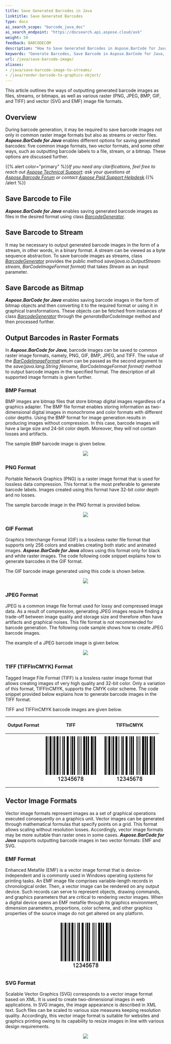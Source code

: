```yaml
---
title: Save Generated Barcodes in Java
linktitle: Save Generated Barcodes
type: docs
ai_search_scope: "barcode_java_doc"
ai_search_endpoint: "https://docsearch.api.aspose.cloud/ask"
weight: 50
feedback: BARCODECOM
description: "How to Save Generated Barcodes in Aspose.BarCode for Java"
keywords: "Generate Barcodes, Save Barcode in Aspose.BarCode for Java, Download Barcode in Aspose.BarCode for Java, Generate Barcodes in Aspose.BarCode, Save To File Aspose Barcode, Barcode Vector Format, Generate Vector Barcodes, Save Barcode as JPEG, Save Barcode as PNG, Save Barcode as BMP, Save Barcode as TIFF, Save Barcode as GIF"
url: /java/save-barcode-image/
aliases:
- /java/save-barcode-image-to-streams/
- /java/render-barcode-to-graphics-object/
---
```


This article outlines the ways of outputting generated barcode images as files, streams, or bitmaps, as well as various raster (PNG, JPEG, BMP, GIF, and TIFF) and vector (SVG and EMF) image file formats.

## **Overview**
During barcode generation, it may be required to save barcode images not only in common raster image formats but also as streams or vector files. ***Aspose.BarCode for Java*** enables different options for saving generated barcodes: five common image formats, two vector formats, and some other ways, such as outputting barcode labels to a file, stream, or a bitmap. These options are discussed further.

{{% alert color="primary" %}}*If you need any clarifications, feel free to reach out [Aspose Technical Support](/barcode/java/technical-support/): ask your questions at [Aspose.Barcode Forum](https://forum.aspose.com/c/barcode/13) or contact [Aspose Paid Support Helpdesk](https://helpdesk.aspose.com/).*{{% /alert %}}

## **Save Barcode to File**
***Aspose.BarCode for Java*** enables saving generated barcode images as files in the desired format using class [*BarcodeGenerator*](https://reference.aspose.com/barcode/java/com.aspose.barcode.generation/BarcodeGenerator). 
<!--The code sample given below explains how to use this setting.  
  
{{< highlight java>}}
BarcodeGenerator gen = new BarcodeGenerator(EncodeTypes.Code128, "12345678");
gen.Save($"{path}StoreImageAsFile.png", BarCodeImageFormat.Png);
{{< /highlight >}}--> 

## **Save Barcode to Stream**
It may be necessary to output generated barcode images in the form of a stream, in other words, in a binary format. A stream can be viewed as a byte sequence abstraction. To save barcode images as streams, class [*BarcodeGenerator*](https://reference.aspose.com/barcode/java/com.aspose.barcode.generation/BarcodeGenerator) provides the public method *save(java.io.OutputStream stream, BarCodeImageFormat format)* that takes *Stream* as an input parameter<!--, as shown in the code snippet below-->.  

<!--{{< highlight java>}}
using (Stream str = new FileStream($"{path}StoreImageAsStream.png", FileMode.Create, FileAccess.Write))
{
    BarcodeGenerator gen = new BarcodeGenerator(EncodeTypes.Code128, "12345678");
    gen.Save(str, BarCodeImageFormat.Png);
}
{{< /highlight >}}--> 

## **Save Barcode as Bitmap**

***Aspose.BarCode for Java*** enables saving barcode images in the form of bitmap objects and then converting it to the required format or using it in graphical transformations. These objects can be fetched from instances of class [*BarcodeGenerator*](https://reference.aspose.com/barcode/java/com.aspose.barcode.generation/BarcodeGenerator) through the *generateBarCodeImage* method and then processed further. 
<!--The following code sample shows how to use this output option in ***Aspose.BarCode for Java***.

{{< highlight java>}}
BarcodeGenerator gen = new BarcodeGenerator(EncodeTypes.Code128, "12345678");
using (Bitmap bmp = gen.GenerateBarCodeImage())
    bmp.Save($"{path}StoreImageAsBitmap.png", ImageFormat.Png);
{{< /highlight >}}--> 

## **Output Barcodes in Raster Formats**

In ***Aspose.BarCode for Java***, barcode images can be saved to common raster image formats, namely, PNG, GIF, BMP, JPEG, and TIFF. The value of the [*BarCodeImageFormat*](https://reference.aspose.com/barcode/java/com.aspose.barcode.generation/BarCodeImageFormat) enum can be passed as the second argument to the *save(java.lang.String filename, BarCodeImageFormat format)* method to output barcode images in the specified format. The description of all supported image formats is given further.

### **BMP Format**
BMP images are bitmap files that store bitmap digital images regardless of a graphics adapter. The BMP file format enables storing information as two-dimensional digital images in monochrome and color formats with different color depths. Using the BMP format for image generation results in producing images without compression. In this case, barcode images will have a large size and 24-bit color depth. Moreover, they will not contain losses and artifacts. 
<!--The code snippet provided below illustrates how to save barcode images in the BMP format.

{{< highlight java>}}
BarcodeGenerator gen = new BarcodeGenerator(EncodeTypes.Code128, "12345678");
//save as BMP
gen.Save($"{path}RasterImageBmp.bmp", BarCodeImageFormat.Bmp);
{{< /highlight >}}-->
  
The sample BMP barcode image is given below.
  
<p align="center"><image src="rasterimagebmp.bmp"></p>

### **PNG Format**
Portable Network Graphics (PNG) is a raster image format that is used for lossless data compression. This format is the most preferable to generate barcode labels. Images created using this format have 32-bit color depth and no losses. 
<!--The following code sample explains how to save barcode images in the PNG format.
  
{{< highlight java>}}
BarcodeGenerator gen = new BarcodeGenerator(EncodeTypes.Code128, "12345678");
//save as Png
gen.Save($"{path}RasterImagePng.png", BarCodeImageFormat.Png);
{{< /highlight >}}-->
   
The sample barcode image in the PNG format is provided below.
  
<p align="center"><image src="rasterimagebmp.bmp"></p>

### **GIF Format**
Graphics Interchange Format (GIF) is a lossless raster file format that supports only 256 colors and enables creating both static and animated images. ***Aspose.BarCode for Java*** allows using this format only for black and white raster images. The code following code snippet explains how to generate barcodes in the GIF format.
  
<!--{{< highlight java>}}
BarcodeGenerator gen = new BarcodeGenerator(EncodeTypes.Code128, "12345678");
//save as Gif
gen.Save($"{path}RasterImageGif.gif", BarCodeImageFormat.Gif);
{{< /highlight >}}-->
   
The GIF barcode image generated using this code is shown below.
  
<p align="center"><image src="rasterimagegif.gif"></p>

### **JPEG Format**
JPEG is a common image file format used for lossy and compressed image data. As a result of compression, generating JPEG images require finding a trade-off between image quality and storage size and therefore often have artifacts and graphical noises. This file format is not recommended for barcode generation. The following code sample shows how to create JPEG barcode images.

<!--{{< highlight java>}}
BarcodeGenerator gen = new BarcodeGenerator(EncodeTypes.Code128, "12345678");
//save as Jpeg
gen.Save($"{path}RasterImageJpeg.jpeg", BarCodeImageFormat.Jpeg);
{{< /highlight >}}-->
   
The example of a JPEG barcode image is given below.
  
<p align="center"><image src="rasterimagejpeg.jpeg"></p>

### **TIFF (TIFFInCMYK) Format**
Tagged Image File Format (TIFF) is a lossless raster image format that allows creating images of very high quality and 32-bit color. Only a variation of this format, TIFFInCMYK, supports the CMYK color scheme. The code snippet provided below explains how to generate barcode images in the TIFF format.

<!--{{< highlight java>}}
BarcodeGenerator gen = new BarcodeGenerator(EncodeTypes.Code128, "12345678");
//save as Tiff
gen.Save($"{path}RasterImageTiff.tiff", BarCodeImageFormat.Tiff);
//save as TiffInCmyk
gen.Save($"{path}RasterImageTiffInCmyk.tiff", BarCodeImageFormat.TiffInCmyk);
{{< /highlight >}}-->  

TIFF and TIFFInCMYK barcode images are given below.
  
|<p align="center">**Output Format**</p>|<p align="center">TIFF</p>|<p align="center">TIFFInCMYK</p>|
| :-: | :-: | :-: |
| |<a href="rasterimagetiff.tiff"><img src="rasterimagepng.png" alttext="Saving to TIFF format"></a>|<a href="rasterimagetiffincmyk.tiff"><img src="rasterimagepng.png" alttext="Saving to TIFFInCMYK format"></a>|
  
## **Vector Image Formats**
Vector image formats represent images as a set of graphical operations executed consequently on a graphics unit. Vector images can be generated through mathematical formulas that specify points on a grid. This format allows scaling without resolution losses. Accordingly, vector image formats may be more suitable than raster ones in some cases. ***Aspose.BarCode for Java*** supports outputting barcode images in two vector formats: EMF and SVG.

### **EMF Format**
Enhanced Metafile (EMF) is a vector image format that is device-independent and is commonly used in Windows operating systems for printing tasks. An EMF image file comprises variable-length records in chronological order. Then, a vector image can be rendered on any output device. Such records can serve to represent objects, drawing commands, and graphics parameters that are critical to rendering vector images. When a digital device opens an EMF metafile through its graphics environment, dimension parameters, proportions, color scheme, and other graphics properties of the source image do not get altered on any platform. 
<!--The following code sample shows how to generate EMF barcode images.

{{< highlight java>}}
BarcodeGenerator gen = new BarcodeGenerator(EncodeTypes.Code128, "12345678");
//save as Emf
gen.Save($"{path}VectorImageEmf.emf", BarCodeImageFormat.Emf);
{{< /highlight >}}--> 
  
<a href="vectorimageemf.emf"> <p align="center"><img src="rasterimagepng.png" alttext="Saving to EMF format"> </p></a>


### **SVG Format**
Scalable Vector Graphics (SVG) corresponds to a vector image format based on XML. It is used to create two-dimensional images in web applications. In SVG images, the image appearance is described in XML text. Such files can be scaled to various size measures keeping resolution quality. Accordingly, this vector image format is suitable for websites and graphics printing owing to its capability to resize images in line with various design requirements. 
  
<!--The following code snippet explains how to create SVG barcode images.  

{{< highlight java>}}
BarcodeGenerator gen = new BarcodeGenerator(EncodeTypes.Code128, "12345678");
//save as Svg
gen.Save($"{path}VectorImageSvg.svg", BarCodeImageFormat.Svg);
{{< /highlight >}}--> 
  
<p align="center"><image src="vectorimagesvg.svg"></p>